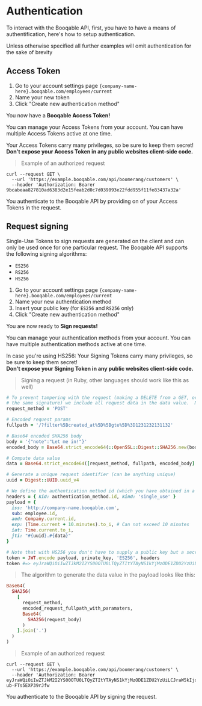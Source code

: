 # Authentication

To interact with the Booqable API, first, you have to have a means of authentification, here's how to setup authentication.

<aside class="notice">
  Unless otherwise specified all further examples will omit authentication for the sake of brevity
</aside>

## Access Token

1. Go to your account settings page
`{company-name-here}.booqable.com/employees/current`
2. Name your new token
3. Click "Create new authentication method"

<aside class="success">
  You now have a <b>Booqable Access Token!</b>
</aside>

You can manage your Access Tokens from your account. You can have multiple Access Tokens active at one time.

<aside class="warning">
  Your Access Tokens carry many privileges, so be sure to keep them secret! <br>
  <b>Don't expose your Access Token in any public websites client-side code.</b>
</aside>

> Example of an authorized request

```shell
curl --request GET \
  --url 'https://example.booqable.com/api/boomerang/customers' \
  --header 'Authorization: Bearer 9bcabeaa827810ad6383d2e15feab2d0c7d039093e22fdd955f11fe83437a32a'
```

You authenticate to the Booqable API by providing on of your Access Tokens in the request.

## Request signing

Single-Use Tokens to sign requests are generated on the client and can only be used once for one particular request. The Booqable API supports the following signing algorithms:

- `ES256`
- `RS256`
- `HS256`

1. Go to your account settings page
`{company-name-here}.booqable.com/employees/current`
2. Name your new authentication method
3. Insert your public key (for `ES256` and `RS256` only)
4. Click "Create new authentication method"

<aside class="success">
  You are now ready to <b>Sign requests!</b>
</aside>

You can manage your authentication methods from your account.
You can have multiple authentication methods active at one time.

<aside class="warning">
  In case you're using HS256: Your Signing Tokens carry many privileges, so be sure to keep them secret! <br>
  <b>Don't expose your Signing Token in any public websites client-side code.</b>
</aside>

> Signing a request (in Ruby, other languages should work like this as well)

```ruby
# To prevent tampering with the request (making a DELETE from a GET, or posting different params with
# the same signature) we include all request data in the data value.  Note that we generate a SHA256 from it.
request_method = 'POST'

# Encoded request params
fullpath = '/?filter%5Bcreated_at%5D%5Bgte%5D%3D1231232131132'

# Base64 encoded SHA256 body
body = '{"note":"Let me in!"}'
encoded_body = Base64.strict_encode64(::OpenSSL::Digest::SHA256.new(body).digest)

# Compute data value
data = Base64.strict_encode64([request_method, fullpath, encoded_body].join('.'))

# Generate a unique request identifier (can be anything unique)
uuid = Digest::UUID.uuid_v4

# We define the authentication method id (which you have obtained in a previous step) and kind in the header
headers = { kid: authentication_method.id, kind: 'single_use' }
payload = {
  iss: 'http://company-name.booqable.com',
  sub: employee.id,
  aud: Company.current.id,
  exp: (Time.current + 10.minutes).to_i, # Can not exceed 10 minutes
  iat: Time.current.to_i,
  jti: "#{uuid}.#{data}"
}

# Note that with HS256 you don't have to supply a public key but a secret is generated for you.
token = JWT.encode payload, private_key, 'ES256', headers
token #=> eyJraWQiOiIwZTJkM2I2YS00OTU0LTQyZTItYTAyNS1kYjMzODE1ZDU2YzUiLCJraW5kIjoic2luZ2xlX3VzZSIsImFsZyI6IkVTMjU2In0.eyJpc3MiOiJodHRwOi8vY29tcGFueS1uYW1lLmJvb3FhYmxlLmNvbSIsInN1YiI6IjVlMWViZmFmLWM5YmEtNDMyOC1hM2U1LThlNzNmZGQ1NGNiOSIsImF1ZCI6IjE4ZGI4YTE0LThhYzctNDE1OS05NmJkLTMxMzI0NmRhYTExMCIsImV4cCI6MTYzNTk0ODk3MiwiaWF0IjoxNjM1OTQ4MzcyLCJqdGkiOiJmMTNkZjNlOC0zMWNjLTQxYTUtOWVlNy1mZjgzMTdmNWQ0Y2EuVUU5VFZDNHZQMlpwYkhSbGNpVTFRbU55WldGMFpXUmZZWFFsTlVRbE5VSm5kR1VsTlVRbE0wUXhNak14TWpNeU1UTXhNVE15TGpWemNGcEhSak5IZFdVeVoycFZRVVZ3ZUhsVll6VTVVbTlIZW5sb2NHMXNWbVo0WlVGNVRrSlZUazA5In0.7S2eI3R6meFPPgZ5iyZQOsTDBHRCihKozKMjvIrNHeYoEsxzKltQhGjb2rnfSlpGrCL38-ub-FTs5EXP39rJfw
```

> The algorithm to generate the data value in the payload looks like this:

```ruby
Base64(
  SHA256(
    [
      request_method,
      encoded_request_fullpath_with_paramaters,
      Base64(
        SHA256(request_body)
      )
    ].join('.')
  )
)
```

> Example of an authorized request

```shell
curl --request GET \
  --url 'https://example.booqable.com/api/boomerang/customers' \
  --header 'Authorization: Bearer eyJraWQiOiIwZTJkM2I2YS00OTU0LTQyZTItYTAyNS1kYjMzODE1ZDU2YzUiLCJraW5kIjoic2luZ2xlX3VzZSIsImFsZyI6IkVTMjU2In0.eyJpc3MiOiJodHRwOi8vY29tcGFueS1uYW1lLmJvb3FhYmxlLmNvbSIsInN1YiI6IjVlMWViZmFmLWM5YmEtNDMyOC1hM2U1LThlNzNmZGQ1NGNiOSIsImF1ZCI6IjE4ZGI4YTE0LThhYzctNDE1OS05NmJkLTMxMzI0NmRhYTExMCIsImV4cCI6MTYzNTk0ODk3MiwiaWF0IjoxNjM1OTQ4MzcyLCJqdGkiOiJmMTNkZjNlOC0zMWNjLTQxYTUtOWVlNy1mZjgzMTdmNWQ0Y2EuVUU5VFZDNHZQMlpwYkhSbGNpVTFRbU55WldGMFpXUmZZWFFsTlVRbE5VSm5kR1VsTlVRbE0wUXhNak14TWpNeU1UTXhNVE15TGpWemNGcEhSak5IZFdVeVoycFZRVVZ3ZUhsVll6VTVVbTlIZW5sb2NHMXNWbVo0WlVGNVRrSlZUazA5In0.7S2eI3R6meFPPgZ5iyZQOsTDBHRCihKozKMjvIrNHeYoEsxzKltQhGjb2rnfSlpGrCL38-ub-FTs5EXP39rJfw
```

You authenticate to the Booqable API by signing the request.
